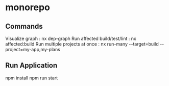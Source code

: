 # monorepo
## Commands

Visualize graph : nx dep-graph
Run affected build/test/lint : nx affected:build
Run multiple projects at once : nx run-many --target=build --project=my-app,my-plans 

## Run Application
npm install
npm run start

